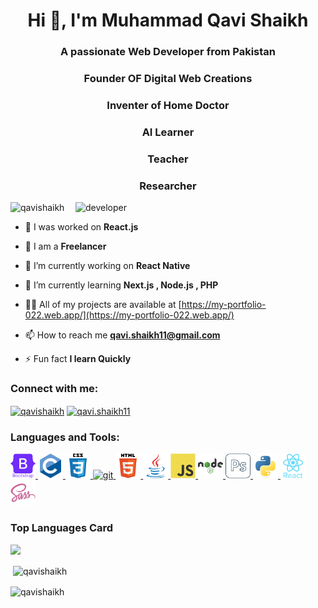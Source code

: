 
<h1 align="center">Hi 👋, I'm Muhammad Qavi Shaikh</h1>
<h3 align="center">A passionate Web Developer from Pakistan</h3>
<h3 align="center">Founder OF Digital Web Creations</h3>
<h3 align="center">Inventer of Home Doctor</h3>
<h3 align="center">AI Learner</h3>
<h3 align="center">Teacher</h3>
<h3 align="center">Researcher</h3>
<img align="right" alt="developer" width="400" src="https://media4.giphy.com/media/WtTnAfZn6aVJfBzlN3/giphy.gif?cid=6c09b952298e97be2aaa77beb9f41a487f733a74f64c62f3&rid=giphy.gif&ct=g">

<p align="left"> <img src="https://komarev.com/ghpvc/?username=qavishaikh&label=Profile%20views&color=0e75b6&style=flat" alt="qavishaikh" /> </p>

- 🔭 I was worked on **React.js**

-  🔭 I am a **Freelancer**
  
- 🔭 I’m currently working on **React Native**

- 🌱 I’m currently learning **Next.js , Node.js , PHP**

- 👨‍💻 All of my projects are available at [https://my-portfolio-022.web.app/](https://my-portfolio-022.web.app/)

- 📫 How to reach me **qavi.shaikh11@gmail.com**

- ⚡ Fun fact **I learn Quickly**

<h3 align="left">Connect with me:</h3>
<p align="left">
<a href="https://fb.com/qavishaikh" target="blank"><img align="center" src="https://raw.githubusercontent.com/rahuldkjain/github-profile-readme-generator/master/src/images/icons/Social/facebook.svg" alt="qavishaikh" height="30" width="40" /></a>
<a href="https://instagram.com/qavi.shaikh11" target="blank"><img align="center" src="https://raw.githubusercontent.com/rahuldkjain/github-profile-readme-generator/master/src/images/icons/Social/instagram.svg" alt="qavi.shaikh11" height="30" width="40" /></a>
</p>

<h3 align="left">Languages and Tools:</h3>
<p align="left"> <a href="https://getbootstrap.com" target="_blank" rel="noreferrer"> <img src="https://raw.githubusercontent.com/devicons/devicon/master/icons/bootstrap/bootstrap-plain-wordmark.svg" alt="bootstrap" width="40" height="40"/> </a> <a href="https://www.cprogramming.com/" target="_blank" rel="noreferrer"> <img src="https://raw.githubusercontent.com/devicons/devicon/master/icons/c/c-original.svg" alt="c" width="40" height="40"/> </a> <a href="https://www.w3schools.com/css/" target="_blank" rel="noreferrer"> <img src="https://raw.githubusercontent.com/devicons/devicon/master/icons/css3/css3-original-wordmark.svg" alt="css3" width="40" height="40"/> </a> <a href="https://git-scm.com/" target="_blank" rel="noreferrer"> <img src="https://www.vectorlogo.zone/logos/git-scm/git-scm-icon.svg" alt="git" width="40" height="40"/> </a> <a href="https://www.w3.org/html/" target="_blank" rel="noreferrer"> <img src="https://raw.githubusercontent.com/devicons/devicon/master/icons/html5/html5-original-wordmark.svg" alt="html5" width="40" height="40"/> </a> <a href="https://www.java.com" target="_blank" rel="noreferrer"> <img src="https://raw.githubusercontent.com/devicons/devicon/master/icons/java/java-original.svg" alt="java" width="40" height="40"/> </a> <a href="https://developer.mozilla.org/en-US/docs/Web/JavaScript" target="_blank" rel="noreferrer"> <img src="https://raw.githubusercontent.com/devicons/devicon/master/icons/javascript/javascript-original.svg" alt="javascript" width="40" height="40"/> </a> <a href="https://nodejs.org" target="_blank" rel="noreferrer"> <img src="https://raw.githubusercontent.com/devicons/devicon/master/icons/nodejs/nodejs-original-wordmark.svg" alt="nodejs" width="40" height="40"/> </a> <a href="https://www.photoshop.com/en" target="_blank" rel="noreferrer"> <img src="https://raw.githubusercontent.com/devicons/devicon/master/icons/photoshop/photoshop-line.svg" alt="photoshop" width="40" height="40"/> </a> <a href="https://www.python.org" target="_blank" rel="noreferrer"> <img src="https://raw.githubusercontent.com/devicons/devicon/master/icons/python/python-original.svg" alt="python" width="40" height="40"/> </a> <a href="https://reactjs.org/" target="_blank" rel="noreferrer"> <img src="https://raw.githubusercontent.com/devicons/devicon/master/icons/react/react-original-wordmark.svg" alt="react" width="40" height="40"/> </a> <a href="https://sass-lang.com" target="_blank" rel="noreferrer"> <img src="https://raw.githubusercontent.com/devicons/devicon/master/icons/sass/sass-original.svg" alt="sass" width="40" height="40"/> </a> </p>

### Top Languages Card
<img height="260em" src="https://github-readme-stats-eight-theta.vercel.app/api/top-langs/?username=qavishaikh&layout=compact&langs_count=8&theme=algolia"/>


<p>&nbsp;<img align="center" src="https://github-readme-stats.vercel.app/api?username=qavishaikh&show_icons=true&locale=en" alt="qavishaikh" /></p>

<p><img align="center" src="https://github-readme-streak-stats.herokuapp.com/?user=qavishaikh&" alt="qavishaikh" /></p>

